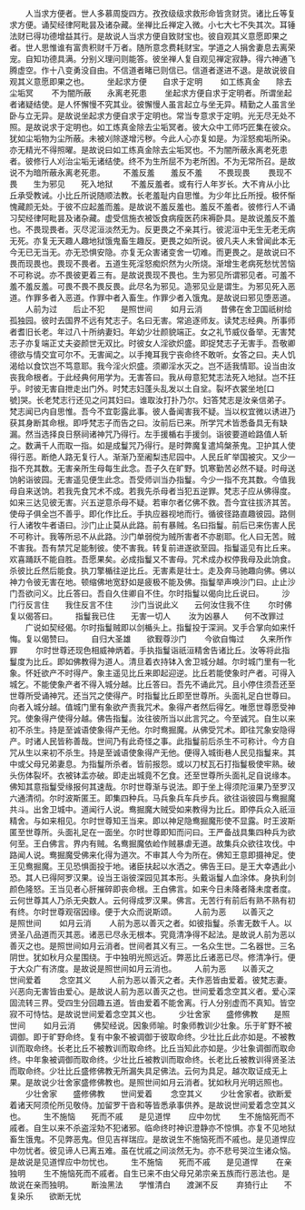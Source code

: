 <!-- { "loadSidebar": true } -->
　　人当求方便者。世人多慕周旋四方。孜孜级级求救形命皆贪财货。诸比丘等复求方便。诵契经律阿毗昙及诸杂藏。坐禅比丘禅定入微。小七大七不失其次。耳锤法财已得功德增益其行。是故说人当求方便自致财宝也。彼自观其义意愿即果之者。世人思惟谁有富贵积财千万者。随所意念费耗财宝。学道之人捐舍妻息去离荣宠。自知功德具满。分别义理问则能答。彼坐禅人复自观见禅定寂静。得六神通飞腾虚空。作十八变勇没自由。不信道者睹已则信已。信道者遂进不退。是故说彼自观其义意愿即果之也。
　　坐起求方便　　自求于定明
　　如工练真金　　除去尘垢冥
　　不为闇所蔽　　永离老死患
　　坐起求方便自求于定明者。所谓坐起者诸疑结使。是人怀懈慢不究其业。彼懈慢人虽言起立与坐无异。精勤之人虽言坐卧与立无异。是故说坐起求方便自求于定明也。常当专意求于定明。光无尽无处不照。是故说求于定明也。如工炼真金除去尘垢冥者。彼大众中工师巧匠集在彼众。犹如尘垢物为尘所蔽。未被刈除遂增污秽。今此人心亦复如是。为淫怒痴垢所染。亦无精光不得照曜。是故说曰如工练真金除去尘垢冥也。不为闇所蔽永离老死患者。彼修行人刈治尘垢无诸结使。终不为生所屈不为老所困。不为无常所召。是故说不为暗所蔽永离老死患。
　　不羞反羞　　羞反不羞　　不畏现畏
　　畏现不畏　　生为邪见　　死入地狱
　　不羞反羞者。或有行人年岁长。大不肯从小比丘承受教诫。小比丘所说随顺法教。长老羞耻内自思惟。为少年比丘所授。极怀惭愧藏颜无处。于彼不应起羞而羞。是故说不羞反羞也。羞反不羞者。彼修行人不诵习契经律阿毗昙及诸杂藏。虚受信施衣被饭食病瘦医药床褥卧具。是故说羞反不羞也。不畏现畏者。灭尽泥洹淡然无为。反更畏之不亲其行。彼泥洹中无生无老无病无死。亦复无天趣人趣地狱饿鬼畜生趣反。更畏之如所说。彼凡夫人未曾闻此本无今无已无当无。亦无恐惧安隐。亦复无众害诸变舍一切难。而更畏之。是故说曰不畏而现畏也。畏现不畏者。五道生死淫怒痴炽然为火所烧。渐增生老病死愁忧苦恼不可称说。亦不畏彼更着三有。是故说畏现不畏也。生为邪见所谓邪见者。可羞不羞不羞反羞。可畏不畏不畏反畏。此尽名为邪见。造邪见业是谓生。为邪见死入恶道。作罪多者入恶道。作罪中者入畜生。作罪少者入饿鬼。是故说曰邪见堕恶道。
　　人前为过　　后止不犯　　是照世间
　　如月云消
　　昔佛在舍卫国祇树给孤独园。彼时去国界不远有梵志子。名曰无害。常追逐师友。读梵志经典。所事师者耆旧长老。年过八十所纳妻妇。年幼少壮颜貌端正。女之礼节威仪备举。无害梵志子亦复端正丈夫姿颜世无双比。时彼女人淫欲炽盛。即捉梵志子无害手。吾敬卿德欲与情交宜可尔不。无害闻之。以手掩耳我宁丧命终不敢听。女答之曰。夫人饥渴给以食饮岂不笃意耶。我今淫火炽盛。须卿淫水灭之。岂不适我情耶。设当由汝丧我命根者。于此经典何用学为。无害答曰。我从母意犯梵志法死入地狱。岂不抂乎。时彼无害自抴走出门外。时梵志妇蓬头乱发以土自坌。裂坏衣裳坐地[口　　號]哭。长老梵志行还见之问其妇曰。谁取汝打扑乃尔。妇答梵志是汝亲信弟子。梵志闻已内自思惟。吾今不宜彰露此事。彼人备闻害我不疑。当以权宜微以诱进乃获其身断其命根。即呼梵志子而告之曰。汝前后已来。所学咒术皆悉备具无有缺漏。然当选择良日祭祠诸神咒乃得行。左手援楯右手援剑。诣彼要道崄路值人斩之。数满千人而取一指。如是成鬘咒乃得行。是时弊魔复遣鸠槃荼鬼。卫护其人使得行恶。断绝人路无复行人。渐渐乃至阇梨违尼园中。人民丘旷举国被灾。又少一指不充其数。无害亲所生母每生此念。吾子久在旷野。饥寒勤苦必然不疑。时母送饷躬诣彼园。无害遥见便生此念。吾受师训当办指鬘。今少一指不充其数。今值我母自来送饷。若我先食咒术不成。若我先杀母者当犯五逆罪。梵志子应从佛得度。如来三达见彼无害。兴五逆意杀母不疑。若审尔者亿佛不救。吾今宜往拔济其苦。使母子俱全岂不善乎。即化作比丘。手执应器视地而行。循彼径路直趣彼园。路侧行人诸牧牛者语曰。沙门止止莫从此路。前有暴贼。名曰指鬘。前后已来伤害人民不可称计。我等所忌不从此路。沙门单弱傥为贼所害者不亦剧耶。化人曰无苦。贼不害我。吾有禁咒足能制彼。使不害我。转复前进遂欲至园。指鬘遥见有比丘来。欢喜踊跃不能自胜。吾愿果矣。必成指鬘又不害母。咒术成办权停我母及此饷食。杀彼比丘然后能食。执刀擎楯往逆比丘。无害素是壮士。走及奔马驰趣向佛。佛以神力令彼无害在地。顿缩佛地宽舒如是疲极不能及佛。指鬘举声唤沙门曰。止止沙门吾欲问义。比丘答曰。吾自久住卿自不住。尔时指鬘以偈向比丘说曰。
　　沙门行反言住　　我住反言不住
　　沙门当说此义　　云何汝住我不住
　　尔时佛复以偈答曰。
　　指鬘我已住　　无害一切人
　　汝为凶暴人　　何不改罪过
　　广说如契经偈。尔时指鬘贼即以剑楯头上。指鬘投于深涧。叉手合掌向如来忏悔。复以偈赞曰。
　　自归大圣雄　　欲觐尊沙门
　　今欲自悔过　　久来所作罪
　　尔时世尊还现色相威神炳着。手执指鬘诣祇洹精舍告诸比丘。汝等将此指鬘度为比丘。即如佛教得为道人。清旦着衣持钵入舍卫城分越。尔时城门里有一牝象。怀妊欲产不时得产。象主遥见比丘来即起迎逆。比丘若能使象时产者。可得入城乞。不能使象产者不得入城分越。比丘答曰。吾先不诵此咒。且小停住须吾还至世尊所受诵神咒。还当咒之使得产。时指鬘比丘即至世尊所。头面礼足白世尊曰。向者入城分越。值城门里有象欲产责我咒术。象得产者然后得乞。唯愿世尊愿受神咒。使象得产使得分越。佛告指鬘。汝往彼所当以此言咒之。今至诚咒。自生以来初不杀生。持是至诚语使象得产无他。尔时鸯掘魔。从佛受咒术。即往咒象安隐得产。时诸人民皆称善哉。世间乃有此奇怪之事。此指鬘前后杀生不可称计。今方自咒从生以来初不杀生。持是至诚语使象得产无他。便得入城街巷人民见指鬘来。其中或父母兄弟妻息。为指鬘所杀者。皆前报怨。或以刀杖瓦石打指鬘极使牢熟。破头伤体裂坏。衣被钵盂亦破。即走出城竟不乞食。还至世尊所头面礼足自说缘本。佛知其意指鬘受缘报何其速哉。尔时世尊渐与说法。即于坐上得须陀洹果乃至罗汉六通清彻。尔时波斯匿王。即集四种兵。马兵象兵车兵步兵。欲往诣彼园与鸯掘魔共斗。出舍卫城中。道闻行人说。鸯掘魔大贼受如来教得为比丘。即停兵众入祇洹精舍。与如来相见。尔时世尊知王当来。即以神足隐鸯掘魔形使不显露。时王波斯匿至世尊所。头面礼足在一面坐。尔时世尊即知而问曰。王严备战具集四种兵为欲何至。王白佛言。界内有贼。名鸯掘魔依崄作贼暴虐无道。故集兵众欲往攻伐。中路闻人说。鸯掘魔受佛来化得为道次。不审其人今为所在。佛知王意即摄神足。使王见鸯掘魔。王见恐惧面投于地。诸臣扶起以水洒之。佛告王曰。是王大幸遇此小恐。其人已得阿罗汉果。设当王诣彼深园见其本形。头戴诣鬘人血涂体。身执利剑颜色隆怒。王当见者心肝摧碎即丧命根。王白佛言。如来今日未降者降未度者度。云何世尊其人乃杀无央数人。云何得成罗汉果。佛言。无苦行有前后有熟不熟有初有终。尔时世尊观宿因缘。便于大众而说斯颂。
　　人前为恶　　以善灭之　　是照世间
　　如月云消
　　人前为恶以善灭之者。如彼指鬘。杀害无数千人。以贤圣八品道而灭其恶。诸恶已尽永无根本。究竟清净得不起法。是故说人前为恶以善灭之也。是照世间如月云消者。世间者其义有三。一名众生世。二名器世。三名阴世。犹如秋月众星围绕。于中独明光照远近。弊恶比丘诸恶已尽。修清净行。便于大众广有济度。是故说是照世间如月云消也。
　　人前为恶　　以善灭之　　世间爱着
　　念空其义
　　人前为恶以善灭之者。夫作恶皆由爱着。彼梵志妻。兴恶向无害皆由爱心。是故说人前为恶以善灭之也。世间爱着念空其义者。爱心深固流转三界。受四生分回趣五道。皆由爱着不能舍离。行人分别虚而不真知。皆空寂不可恃怙。是故说世间爱着念空其义也。
　　少壮舍家　　盛修佛教　　是照世间
　　如月云消
　　佛契经说。因象师喻。时象师教训少壮象。乐于旷野不被调御。即于旷野命终。复有中象不被调御于彼取命终。少壮比丘此亦如是。不被教训而取命终。长老比丘不被教训而取命终。比丘当知此亦如是。少壮象调御而取命终。中年象被调御而取命终。少壮比丘被教训而取命终。长老比丘被教训得贤圣法而取命终。少壮比丘盛修佛教无所漏失具足佛法。云何为具足。越次取证成无上果。是故说少壮舍家盛修佛教也。是照世间如月云消者。犹如秋月光明远照也。
　　少壮舍家　　盛修佛教　　世间爱着
　　念空其义
　　少壮舍家者。欲断爱着诸天阿须伦所见敬侍。加留罗干沓和等皆悉承事供养。是故说世间爱着念空其义也。
　　生不施恼　　死而不戚　　是见道悍
　　应中勿忧
　　生不施恼死而不戚者。自生以来不杀盗淫劮不犯诸邪。临命终时神识澄静亦不惊惧。亦复不见地狱畜生饿鬼。不见弊恶鬼。但见吉祥瑞应。是故说生不施恼死而不戚也。是见道悍应中勿忧者。彼见谛人已离五难。虽在忧戚之间淡然无为。亦不悲号哭泣生诸众恼。是故说是见道悍应中勿忧也。
　　生不施恼　　死而不戚　　是见道悍
　　在亲独明
　　生不施恼死而不戚者。自生已来不由父母兄弟宗亲五族而行恶法也。是故说在亲而独明。
　　断浊黑法　　学惟清白　　渡渊不反
　　弃猗行止　　不复染乐　　欲断无忧
